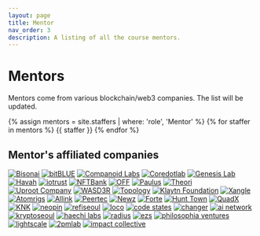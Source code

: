 ```yaml
---
layout: page
title: Mentor
nav_order: 3
description: A listing of all the course mentors.
---
```


# Mentors

Mentors come from various blockchain/web3 companies. The list will be updated. 

{% assign mentors = site.staffers | where: 'role', 'Mentor' %}
{% for staffer in mentors %}
{{ staffer }}
{% endfor %}

## Mentor's affiliated companies

<div class="logo">
  <a href="https://www.bisonai.com/" target="_black"><img class="logo-image" src="/kaist/assets/images/bisonai.png" alt="Bisonai"></a>
  <a href="https://www.bitblue.team/" target="_black"><img class="logo-image" src="/kaist/assets/images/bitblue.jpg" alt="bitBLUE"></a>
  <a href="https://www.companoid.io/" target="_black"><img class="logo-image" src="/kaist/assets/images/companoidlabs.png" alt="Companoid Labs"></a>
  <a href="https://coredot.io/" target="_black"><img class="logo-image" src="/kaist/assets/images/coredotlab.png" alt="Coredotlab"></a>
  <a href="https://www.genesislab.com/" target="_black"><img class="logo-image" src="/kaist/assets/images/genesislab.png" alt="Genesis Lab"></a>
  <a href="https://havah.io/" target="_black"><img class="logo-image" src="/kaist/assets/images/havah.png" alt="Havah"></a>
  <a href="https://dcentwallet.com/" target="_black"><img class="logo-image" src="/kaist/assets/images/iotrust.png" alt="iotrust"></a>
  <a href="https://nftbank.ai/" target="_black"><img class="logo-image" src="/kaist/assets/images/nftbank.jpg" alt="NFTBank"></a>
  <a href="https://off.live/" target="_black"><img class="logo-image" src="/kaist/assets/images/off.png" alt="OFF"></a>
  <a href="http://www.paulus.pro/" target="_black"><img class="logo-image" src="/kaist/assets/images/paulus.jpg" alt="Paulus"></a>
  <a href="https://theori.io/" target="_black"><img class="logo-image" src="/kaist/assets/images/theori.png" alt="Theori"></a>
  <a href="https://www.facebook.com/uprootcompany/" target="_black"><img class="logo-image" src="/kaist/assets/images/uprootcompany.png" alt="Uproot Company"></a>
  <a href="https://www.linkedin.com/in/ekjoo/" target="_black"><img class="logo-image" src="/kaist/assets/images/wasd3r.png" alt="WASD3R"></a>
  <a href="https://topology.gg" target="_black"><img class="logo-image" src="/kaist/assets/images/topology.PNG" alt="Topology"></a>
  <a href="https://www.klaytn.foundation/" target="_black"><img class="logo-image" src="/kaist/assets/images/klaytn.png" alt="Klaytn Foundation"></a>
  <a href="https://xangle.io/" target="_black"><img class="logo-image" src="/kaist/assets/images/xangle.png" alt="Xangle"></a>
  <a href="https://www.atomrigs.io/" target="_black"><img class="logo-image" src="/kaist/assets/images/atomrigs.png" alt="Atomrigs"></a>
  <a href="https://www.allink.io/" target="_black"><img class="logo-image" src="/kaist/assets/images/allink.png" alt="Allink"></a>
  <a href="https://peertec.com/" target="_black"><img class="logo-image" src="/kaist/assets/images/peertec.png" alt="Peertec"></a>
  <a href="http://majors.kr" target="_black"><img class="logo-image" src="/kaist/assets/images/newz.jpeg" alt="Newz"></a>
  <a href="https://www.forte.io/" target="_black"><img class="logo-image" src="/kaist/assets/images/forte.jpg" alt="Forte"></a>
  <a href="https://hunt.town" target="_black"><img class="logo-image" src="/kaist/assets/images/hunttown.png" alt="Hunt Town"></a>
  <a href="" target="_black"><img class="logo-image" src="/kaist/assets/images/quadx.png" alt="QuadX"></a>
  <a href="http://ipknk.com" target="_black"><img class="logo-image" src="/kaist/assets/images/knk.png" alt="KNK"></a>
  <a href="https://neopin.io/" target="_black"><img class="logo-image" src="/kaist/assets/images/neopin.png" alt="neopin"></a>
  <a href="https://medium.com/refi-seoul" target="_black"><img class="logo-image" src="/kaist/assets/images/refiseoul.png" alt="refiseoul"></a>
  <a href="http://www.locoent.com" target="_black"><img class="logo-image" src="/kaist/assets/images/loco.png" alt="loco"></a>
  <a href="http://codestates.com" target="_black"><img class="logo-image" src="/kaist/assets/images/codestates.png" alt="code states"></a>
  <a href="https://chain.partners/" target="_black"><img class="logo-image" src="/kaist/assets/images/changer.png" alt="changer"></a>
  <a href="https://ainetwork.ai/" target="_black"><img class="logo-image" src="/kaist/assets/images/ainetwork.png" alt="ai network"></a>
  <a href="https://www.buidl.asia/" target="_black"><img class="logo-image" src="/kaist/assets/images/kryptoseoul.png" alt="kryptoseoul"></a>
  <a href="https://haechi.io" target="_black"><img class="logo-image" src="/kaist/assets/images/haechilabs.png" alt="haechi labs"></a>
  <a href="https://www.theradius.xyz/" target="_black"><img class="logo-image" src="/kaist/assets/images/radius.png" alt="radius"></a>
  <a href="https://www.ezstrading.com/" target="_black"><img class="logo-image" src="/kaist/assets/images/ezs.jpg" alt="ezs"></a>
  <a href="http://philosophiavc.com" target="_black"><img class="logo-image" src="/kaist/assets/images/philosophiaventures.png" alt="philosophia ventures"></a>
  <a href="https://lightscale.io/" target="_black"><img class="logo-image" src="/kaist/assets/images/lightscale.png" alt="lightscale"></a>
  <a href="https://2pmlab.co/" target="_black"><img class="logo-image" src="/kaist/assets/images/2pmlab.jpg" alt="2pmlab"></a>
  <a href="https://impactcollective.earth/" target="_black"><img class="logo-image" src="/kaist/assets/images/impactcollective.jpg" alt="impact collective"></a>
</div>
